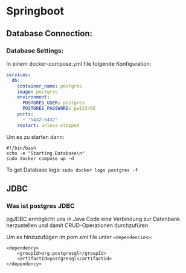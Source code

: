 # Springboot

## Database Connection:

### Database Settings:
In einem docker-compose.yml file folgende Konfiguration:
```yaml
services:
  db:
    container_name: postgres
    image: postgres
    environment:
      POSTGRES_USER: postgres
      POSTGRES_PASSWORD: pw123456
    ports:
      - "5432:5432"
    restart: unless-stopped
```
Um es zu starten dann:
```shell
#!/bin/bash
echo -e "Starting Database\n"
sudo docker compose up -d
```
To get Database logs:
``sudo docker logs postgres -f``

## JDBC

### Was ist postgres JDBC

<p>
pgJDBC ermöglicht uns in Java Code eine Verbindung zur Datenbank herzustellen und damit 
CRUD-Operationen durchzufüren
</p>

Um es hinzuzufügen im *pom.xml* file unter ``<dependencies>``:
```
<dependency>
    <groupId>org.postgresql</groupId>
    <artifactId>postgresql</artifactId>
</dependency>
```